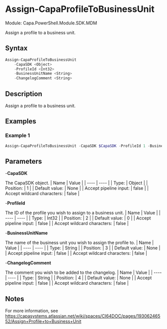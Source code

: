 # Assign-CapaProfileToBusinessUnit
Module: Capa.PowerShell.Module.SDK.MDM

Assign a profile to a business unit.

## Syntax

```powershell
Assign-CapaProfileToBusinessUnit
	-CapaSDK <Object>
	-ProfileId <Int32>
	-BusinessUnitName <String>
	-ChangelogComment <String>
```

## Description

Assign a profile to a business unit.

## Examples

### Example 1
```powershell
Assign-CapaProfileToBusinessUnit -CapaSDK $CapaSDK -ProfileId 1 -BusinessUnitName 'My Business Unit' -ChangelogComment 'Assigning profile to business unit'
```
    

## Parameters

-**CapaSDK**

The CapaSDK object.
| Name | Value |
| ---- | ---- |
| Type: | Object |
| Position: | 1 | 
| Default value: | None | 
| Accept pipeline input: | false | 
| Accept wildcard characters: | false | 

-**ProfileId**

The ID of the profile you wish to assign to a business unit.
| Name | Value |
| ---- | ---- |
| Type: | Int32 |
| Position: | 2 | 
| Default value: | 0 | 
| Accept pipeline input: | false | 
| Accept wildcard characters: | false | 

-**BusinessUnitName**

The name of the business unit you wish to assign the profile to.
| Name | Value |
| ---- | ---- |
| Type: | String |
| Position: | 3 | 
| Default value: | None | 
| Accept pipeline input: | false | 
| Accept wildcard characters: | false | 

-**ChangelogComment**

The comment you wish to be added to the changelog.
| Name | Value |
| ---- | ---- |
| Type: | String |
| Position: | 4 | 
| Default value: | None | 
| Accept pipeline input: | false | 
| Accept wildcard characters: | false | 


## Notes

For more information, see https://capasystems.atlassian.net/wiki/spaces/CI64DOC/pages/19306246552/Assign+Profile+to+Business+Unit
